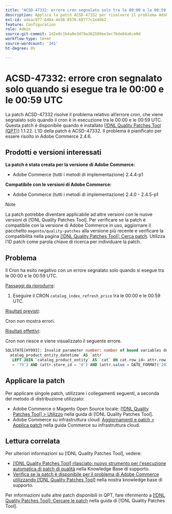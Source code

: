 ```yaml
---
title: "ACSD-47332: errore cron segnalato solo tra le 00:00 e le 00:59 UTC"
description: Applica la patch ACSD-47332 per risolvere il problema Adobe Commerce in cui cron non riesce e viene segnalato un errore solo quando è in esecuzione tra le 00:00 e le 00:59 UTC.
exl-id: a4eac977-6d0a-4e36-8576-68777c1e40b2
feature: Configuration
role: Admin
source-git-commit: 1d2e0c1b4a8e3d79a362500ee3ec7bde84a6ce0d
workflow-type: tm+mt
source-wordcount: '341'
ht-degree: 0%

---
```


# ACSD-47332: errore cron segnalato solo quando si esegue tra le 00:00 e le 00:59 UTC

La patch ACSD-47332 risolve il problema relativo all’errore cron, che viene segnalato solo quando il cron è in esecuzione tra le 00:00 e le 00:59 UTC. Questa patch è disponibile quando è installato [[!DNL Quality Patches Tool (QPT)]](/help/announcements/adobe-commerce-announcements/magento-quality-patches-released-new-tool-to-self-serve-quality-patches.md) 1.1.22. L’ID della patch è ACSD-47332. Il problema è pianificato per essere risolto in Adobe Commerce 2.4.6.

## Prodotti e versioni interessati

**La patch è stata creata per la versione di Adobe Commerce:**

* Adobe Commerce (tutti i metodi di implementazione) 2.4.4-p1

**Compatibile con le versioni di Adobe Commerce:**

* Adobe Commerce (tutti i metodi di implementazione) 2.4.0 - 2.4.5-p1

>[!NOTE]
>
>La patch potrebbe diventare applicabile ad altre versioni con le nuove versioni di [!DNL Quality Patches Tool]. Per verificare se la patch è compatibile con la versione di Adobe Commerce in uso, aggiornare il pacchetto `magento/quality-patches` alla versione più recente e verificare la compatibilità nella pagina [[!DNL Quality Patches Tool]: Cerca patch](https://experienceleague.adobe.com/tools/commerce-quality-patches/index.html). Utilizza l’ID patch come parola chiave di ricerca per individuare la patch.

## Problema

Il Cron ha esito negativo con un errore segnalato solo quando si esegue tra le 00:00 e le 00:59 UTC.

<u>Passaggi da riprodurre</u>:

1. Eseguire il CRON `catalog_index_refresh_price` tra le 00:00 e le 00:59 UTC.

<u>Risultati previsti</u>:

Cron non mostra errori.

<u>Risultati effettivi</u>:

Cron non riesce e viene visualizzato il seguente errore.

```SQL
SQLSTATE[HY093]: Invalid parameter number: number of bound variables does not match number of tokens, query was: SELECT `cat`.`entity_id` FROM `c
  atalog_product_entity_datetime` AS `attr`
   LEFT JOIN `catalog_product_entity` AS `cat` ON cat.row_id= attr.row_id AND (cat.created_in <= 1 AND cat.updated_in > 1) WHERE (attr.attribute_id
   = '79') AND (attr.store_id = '0') AND (attr.value = DATE_FORMAT('2022-10-02', '%Y-%m-%d %H:%i:%s'))
```

## Applicare la patch

Per applicare singole patch, utilizzare i collegamenti seguenti, a seconda del metodo di distribuzione utilizzato:

* Adobe Commerce o Magento Open Source locale: [[!DNL Quality Patches Tool] > Utilizzo](https://experienceleague.adobe.com/docs/commerce-operations/tools/quality-patches-tool/usage.html) nella guida di [!DNL Quality Patches Tool].
* Adobe Commerce su infrastruttura cloud: [Aggiornamenti e patch > Applica patch](https://experienceleague.adobe.com/docs/commerce-cloud-service/user-guide/develop/upgrade/apply-patches.html) nella guida Commerce su infrastruttura cloud.

## Lettura correlata

Per ulteriori informazioni su [!DNL Quality Patches Tool], vedere:

* [[!DNL Quality Patches Tool] rilasciato: nuovo strumento per l&#39;esecuzione automatica di patch di qualità](/help/announcements/adobe-commerce-announcements/magento-quality-patches-released-new-tool-to-self-serve-quality-patches.md) nella Knowledge Base di supporto.
* [Verifica se la patch è disponibile per il problema di Adobe Commerce utilizzando  [!DNL Quality Patches Tool]](/help/support-tools/patches-available-in-qpt-tool/check-patch-for-magento-issue-with-magento-quality-patches.md) nella nostra knowledge base di supporto.

Per informazioni sulle altre patch disponibili in QPT, fare riferimento a [[!DNL Quality Patches Tool]: Cercare le patch](https://experienceleague.adobe.com/tools/commerce-quality-patches/index.html) nella guida di [!DNL Quality Patches Tool].
